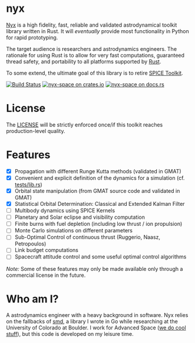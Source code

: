 # nyx
[Nyx](https://en.wikipedia.org/wiki/Nyx) is a high fidelity, fast, reliable and validated astrodynamical toolkit library written in Rust.
It will _eventually_ provide most functionality in Python for rapid prototyping.

The target audience is researchers and astrodynamics engineers. The rationale for using Rust is to allow for very fast computations, guaranteed thread safety,
and portability to all platforms supported by [Rust](https://forge.rust-lang.org/platform-support.html).

To some extend, the ultimate goal of this library is to retire [SPICE Toolkit](https://naif.jpl.nasa.gov/naif/toolkit.html).

[![Build Status](https://travis-ci.org/ChristopherRabotin/nyx.svg?branch=master)](https://travis-ci.org/ChristopherRabotin/nyx)
[![nyx-space on crates.io][cratesio-image]][cratesio]
[![nyx-space on docs.rs][docsrs-image]][docsrs]

[cratesio-image]: https://img.shields.io/crates/v/nyx-space.svg
[cratesio]: https://crates.io/crates/nyx-space
[docsrs-image]: https://docs.rs/nyx-space/badge.svg?version=0.0.4
[docsrs]: https://docs.rs/nyx-space/0.0.4/

# License
The [LICENSE](https://github.com/ChristopherRabotin/nyx/blob/master/LICENSE) will be strictly enforced once/if this toolkit
reaches production-level quality.

# Features
- [x] Propagation with different Runge Kutta methods (validated in GMAT)
- [x] Convenient and explicit definition of the dynamics for a simulation (cf. [tests/lib.rs](tests/lib.rs))
- [x] Orbital state manipulation (from GMAT source code and validated in GMAT)
- [x] Statistical Orbital Determination: Classical and Extended Kalman Filter
- [ ] Multibody dynamics using SPICE Kernels
- [ ] Planetary and Solar eclipse and visibility computation
- [ ] Finite burns with fuel depletion (including low thrust / ion propulsion)
- [ ] Monte Carlo simulations on different parameters
- [ ] Sub-Optimal Control of continuous thrust (Ruggerio, Naasz, Petropoulos)
- [ ] Link budget computations
- [ ] Spacecraft attitude control and some useful optimal control algorithms

_Note:_ Some of these features may only be made available only through a commercial license in the future.

# Who am I?
A astrodynamics engineer with a heavy background in software. Nyx relies on the fallbacks of
[smd](https://github.com/ChristopherRabotin/smd), a library I wrote in Go while researching at the University
of Colorado at Boulder. I work for Advanced Space ([we do cool stuff](http://advanced-space.com/)), but this code is developed on my leisure time.
